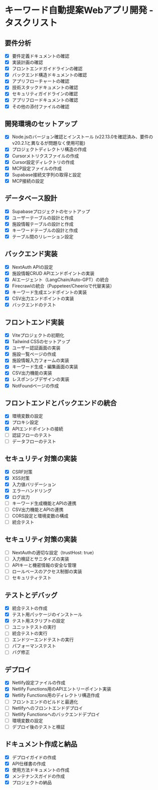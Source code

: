 # キーワード自動提案Webアプリ開発 - タスクリスト

## 要件分析
- [x] 要件定義ドキュメントの確認
- [x] 実装計画の確認
- [x] フロントエンドガイドラインの確認
- [x] バックエンド構造ドキュメントの確認
- [x] アプリフローチャートの確認
- [x] 技術スタックドキュメントの確認
- [x] セキュリティガイドラインの確認
- [x] アプリフロードキュメントの確認
- [x] その他の添付ファイルの確認

## 開発環境のセットアップ
- [x] Node.jsのバージョン確認とインストール (v22.13.0を確認済み、要件のv20.2.1と異なるが問題なく使用可能)
- [x] プロジェクトディレクトリ構造の作成
- [x] Cursorメトリクスファイルの作成
- [x] Cursor設定ディレクトリの作成
- [x] MCP設定ファイルの作成
- [x] Supabase接続文字列の取得と設定
- [x] MCP接続の設定

## データベース設計
- [x] Supabaseプロジェクトのセットアップ
- [x] ユーザーテーブルの設計と作成
- [x] 施設情報テーブルの設計と作成
- [x] キーワードテーブルの設計と作成
- [x] テーブル間のリレーション設定

## バックエンド実装
- [x] NextAuth APIの設定
- [x] 施設情報CRUD APIエンドポイントの実装
- [x] AIエージェント（LangChain/Auto-GPT）の統合
- [x] Firecrawlの統合（Puppeteer/Cheerioで代替実装）
- [x] キーワード生成エンドポイントの実装
- [x] CSV出力エンドポイントの実装
- [x] バックエンドのテスト

## フロントエンド実装
- [x] Viteプロジェクトの初期化
- [x] Tailwind CSSのセットアップ
- [x] ユーザー認証画面の実装
- [x] 施設一覧ページの作成
- [x] 施設情報入力フォームの実装
- [x] キーワード生成・編集画面の実装
- [x] CSV出力機能の実装
- [x] レスポンシブデザインの実装
- [x] NotFoundページの作成

## フロントエンドとバックエンドの統合
- [x] 環境変数の設定
- [x] プロキシ設定
- [x] APIエンドポイントの接続
- [ ] 認証フローのテスト
- [ ] データフローのテスト

## セキュリティ対策の実装
- [x] CSRF対策
- [x] XSS対策
- [x] 入力値バリデーション
- [x] エラーハンドリング
- [x] ログ出力
- [ ] キーワード生成機能とAPIの連携
- [ ] CSV出力機能とAPIの連携
- [ ] CORS設定と環境変数の構成
- [ ] 統合テスト

## セキュリティ対策の実装
- [ ] NextAuthの適切な設定（trustHost: true）
- [ ] 入力検証とサニタイズの実装
- [ ] APIキーと機密情報の安全な管理
- [ ] ロールベースのアクセス制御の実装
- [ ] セキュリティテスト

## テストとデバッグ
- [x] 統合テストの作成
- [x] テスト用パッケージのインストール
- [x] テスト用スクリプトの設定
- [ ] ユニットテストの実行
- [ ] 統合テストの実行
- [ ] エンドツーエンドテストの実行
- [ ] パフォーマンステスト
- [ ] バグ修正

## デプロイ
- [x] Netlify設定ファイルの作成
- [x] Netlify Functions用のAPIエントリーポイント実装
- [x] Netlify Functions用のディレクトリ構造作成
- [ ] フロントエンドのビルドと最適化
- [ ] Netlifyへのフロントエンドデプロイ
- [ ] Netlify Functionsへのバックエンドデプロイ
- [ ] 環境変数の設定
- [ ] デプロイ後のテストと検証

## ドキュメント作成と納品
- [x] デプロイガイドの作成
- [x] API仕様書の作成
- [x] 使用方法ドキュメントの作成
- [x] メンテナンスガイドの作成
- [x] プロジェクトの納品
